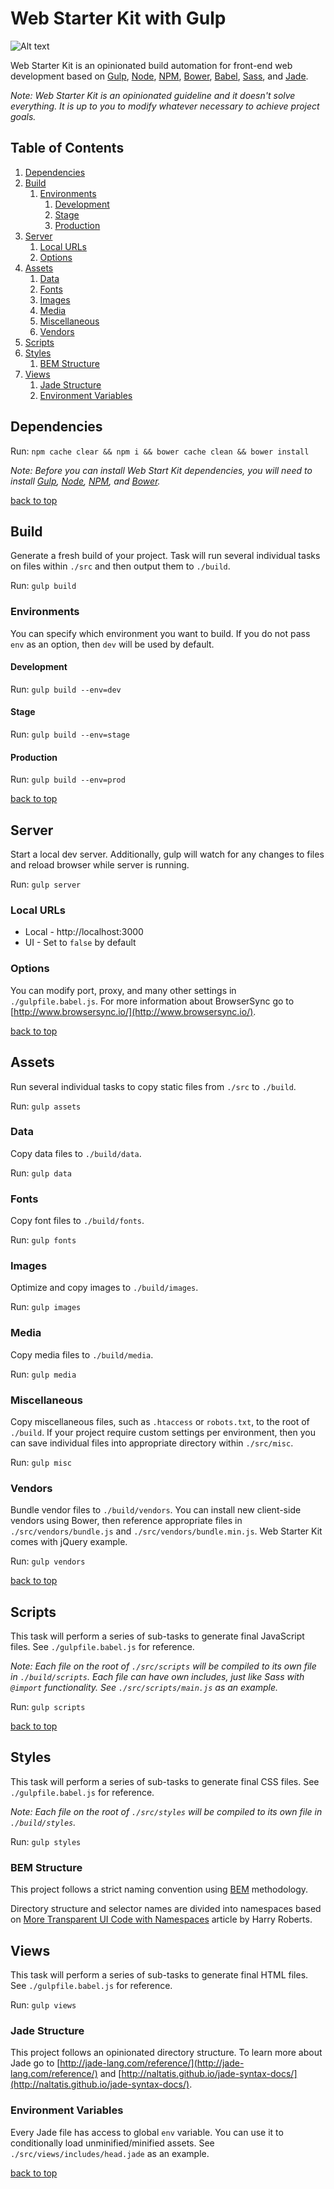 # Web Starter Kit with Gulp

![Alt text](http://www.kolszewski.com/images/vendors_v2.png)

Web Starter Kit is an opinionated build automation for front-end web development based on [Gulp](http://gulpjs.com/), [Node](https://nodejs.org/), [NPM](https://www.npmjs.com/), [Bower](http://bower.io/), [Babel](https://babeljs.io/), [Sass](http://sass-lang.com/), and [Jade](http://jade-lang.com/).

*Note: Web Starter Kit is an opinionated guideline and it doesn't solve everything. It is up to you to modify whatever necessary to achieve project goals.*

## Table of Contents

1. [Dependencies](#dependencies)
1. [Build](#build)
    1. [Environments](#environments)
        1. [Development](#development)
        1. [Stage](#stage)
        1. [Production](#production)
1. [Server](#server)
    1. [Local URLs](#local-urls)
    1. [Options](#options)
1. [Assets](#assets)
    1. [Data](#data)
    1. [Fonts](#fonts)
    1. [Images](#images)
    1. [Media](#media)
    1. [Miscellaneous](#miscellaneous)
    1. [Vendors](#vendors)
1. [Scripts](#scripts)
1. [Styles](#styles)
    1. [BEM Structure](#bem-structure)
1. [Views](#views)
    1. [Jade Structure](#jade-structure)
    1. [Environment Variables](#environment-variables)

## Dependencies

Run: `npm cache clear && npm i && bower cache clean && bower install`

*Note: Before you can install Web Start Kit dependencies, you will need to install [Gulp](http://gulpjs.com/), [Node](https://nodejs.org/), [NPM](https://www.npmjs.com/), and [Bower](http://bower.io/).*

[back to top](#table-of-contents)

## Build

Generate a fresh build of your project. Task will run several individual tasks on files within `./src` and then output them to `./build`.

Run: `gulp build`

### Environments

You can specify which environment you want to build. If you do not pass `env` as an option, then `dev` will be used by default.

#### Development

Run: `gulp build --env=dev`

#### Stage

Run: `gulp build --env=stage`

#### Production

Run: `gulp build --env=prod`

[back to top](#table-of-contents)

## Server

Start a local dev server. Additionally, gulp will watch for any changes to files and reload browser while server is running.

Run: `gulp server`

### Local URLs

* Local - http://localhost:3000
* UI - Set to `false` by default

### Options

You can modify port, proxy, and many other settings in `./gulpfile.babel.js`. For more information about BrowserSync go to [http://www.browsersync.io/](http://www.browsersync.io/).

[back to top](#table-of-contents)

## Assets

Run several individual tasks to copy static files from `./src` to `./build`.

Run: `gulp assets`

### Data

Copy data files to `./build/data`.

Run: `gulp data`

### Fonts

Copy font files to `./build/fonts`.

Run: `gulp fonts`

### Images

Optimize and copy images to `./build/images`.

Run: `gulp images`

### Media

Copy media files to `./build/media`.

Run: `gulp media`

### Miscellaneous

Copy miscellaneous files, such as `.htaccess` or `robots.txt`, to the root of `./build`. If your project require custom settings per environment, then you can save individual files into appropriate directory within `./src/misc`.

Run: `gulp misc`

### Vendors

Bundle vendor files to `./build/vendors`. You can install new client-side vendors using Bower, then reference appropriate files in `./src/vendors/bundle.js` and `./src/vendors/bundle.min.js`. Web Starter Kit comes with jQuery example.

Run: `gulp vendors`

[back to top](#table-of-contents)

## Scripts

This task will perform a series of sub-tasks to generate final JavaScript files. See `./gulpfile.babel.js` for reference.

*Note: Each file on the root of `./src/scripts` will be compiled to its own file in `./build/scripts`. Each file can have own includes, just like Sass with `@import` functionality. See `./src/scripts/main.js` as an example.*

Run: `gulp scripts`

[back to top](#table-of-contents)

## Styles

This task will perform a series of sub-tasks to generate final CSS files. See `./gulpfile.babel.js` for reference.

*Note: Each file on the root of `./src/styles` will be compiled to its own file in `./build/styles`.*

Run: `gulp styles`

### BEM Structure

This project follows a strict naming convention using [BEM](https://en.bem.info/) methodology.

Directory structure and selector names are divided into namespaces based on [More Transparent UI Code with Namespaces](http://csswizardry.com/2015/03/more-transparent-ui-code-with-namespaces/) article by Harry Roberts.

## Views

This task will perform a series of sub-tasks to generate final HTML files. See `./gulpfile.babel.js` for reference.

Run: `gulp views`

### Jade Structure

This project follows an opinionated directory structure. To learn more about Jade go to [http://jade-lang.com/reference/](http://jade-lang.com/reference/) and [http://naltatis.github.io/jade-syntax-docs/](http://naltatis.github.io/jade-syntax-docs/).

### Environment Variables

Every Jade file has access to global `env` variable. You can use it to conditionally load unminified/minified assets. See `./src/views/includes/head.jade` as an example.

[back to top](#table-of-contents)
